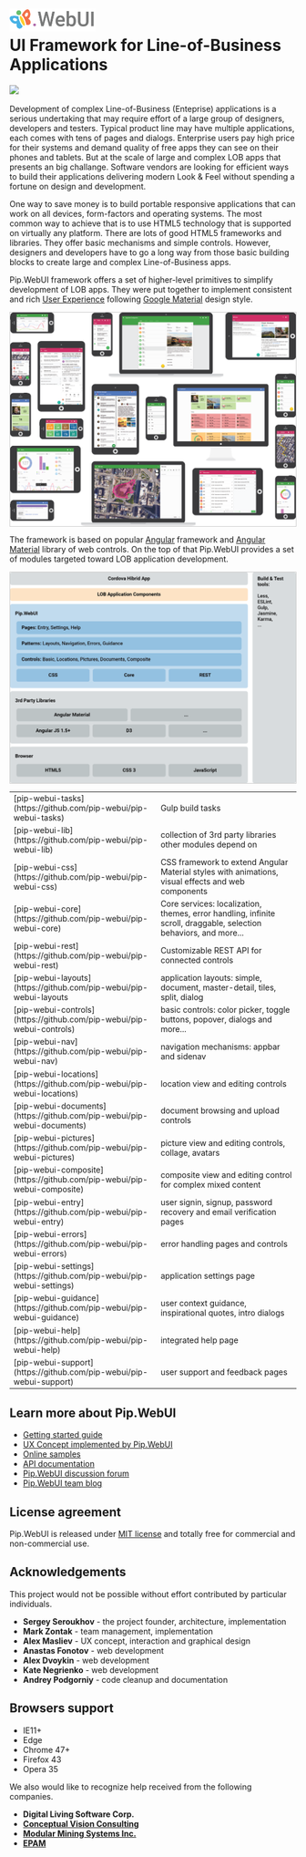 # <img src="https://github.com/pip-webui/pip-webui/blob/master/doc/Logo.png" alt="Pip.WebUI Logo" style="max-width:30%"> <br/> UI Framework for Line-of-Business Applications 

![](https://img.shields.io/badge/license-MIT-blue.svg)

Development of complex Line-of-Business (Enteprise) applications is a serious undertaking that may require effort 
of a large group of designers, developers and testers. Typical product line may have multiple applications, 
each comes with tens of pages and dialogs. Enterprise users pay high price for their systems and demand quality 
of free apps they can see on their phones and tablets. But at the scale of large and complex LOB apps
that presents an big challange. Software vendors are looking for efficient ways to build
their applications delivering modern Look & Feel without spending a fortune on design and development. 

One way to save money is to build portable responsive applications that can work on all devices, form-factors and 
operating systems. The most common way to achieve that is to use HTML5 technology that is supported on virtually
any platform. There are lots of good HTML5 frameworks and libraries. They offer basic mechanisms and simple controls.
However, designers and developers have to go a long way from those basic building blocks to create
large and complex Line-of-Business apps.

Pip.WebUI framework offers a set of higher-level primitives to simplify development of LOB apps.
They were put together to implement consistent and rich [User Experience](https://github.com/pip-webui/pip-webui-ux)
following [Google Material](https://material.google.com) design style.

<div style="border: 1px solid #ccc">
  <img src="https://github.com/pip-webui/pip-webui/blob/master/doc/WebUI-0.png" alt="Pip.WebUI Overview" style="display:block;">
</div>

The framework is based on popular [Angular](https://angularjs.org) framework 
and [Angular Material](https://material.angularjs.org/latest) library of web controls. On the top of that
Pip.WebUI provides a set of modules targeted toward LOB application development.

<div style="border: 1px solid #ccc">
  <img src="https://github.com/pip-webui/pip-webui/blob/master/doc/WebUI-1.png" alt="Pip.WebUI Structure" style="display:block;">
</div>

<table>
<tr><td> [pip-webui-tasks](https://github.com/pip-webui/pip-webui-tasks) </td><td> Gulp build tasks </td></tr>
<tr><td> [pip-webui-lib](https://github.com/pip-webui/pip-webui-lib) </td><td> collection of 3rd party libraries other modules depend on </td></tr>
<tr><td> [pip-webui-css](https://github.com/pip-webui/pip-webui-css) </td><td> CSS framework to extend Angular Material styles with animations, visual effects and web components </td></tr>
<tr><td> [pip-webui-core](https://github.com/pip-webui/pip-webui-core) </td><td> Core services: localization, themes, error handling,
infinite scroll, draggable, selection behaviors, and more... </td></tr>
<tr><td> [pip-webui-rest](https://github.com/pip-webui/pip-webui-rest) </td><td> Customizable REST API for connected controls </td></tr>
<tr><td> [pip-webui-layouts](https://github.com/pip-webui/pip-webui-layouts</td><td> application layouts: simple, document, master-detail, tiles, split, dialog </td></tr>
<tr><td> [pip-webui-controls](https://github.com/pip-webui/pip-webui-controls) </td><td> basic controls: color picker, toggle buttons, popover, dialogs and more... </td></tr>
<tr><td> [pip-webui-nav](https://github.com/pip-webui/pip-webui-nav) </td><td> navigation mechanisms: appbar and sidenav </td></tr>
<tr><td> [pip-webui-locations](https://github.com/pip-webui/pip-webui-locations) </td><td> location view and editing controls </td></tr>
<tr><td> [pip-webui-documents](https://github.com/pip-webui/pip-webui-documents) </td><td> document browsing and upload controls </td></tr>
<tr><td> [pip-webui-pictures](https://github.com/pip-webui/pip-webui-pictures) </td><td> picture view and editing controls, collage, avatars </td></tr>
<tr><td> [pip-webui-composite](https://github.com/pip-webui/pip-webui-composite) </td><td> composite view and editing control for complex mixed content </td></tr>
<tr><td> [pip-webui-entry](https://github.com/pip-webui/pip-webui-entry) </td><td> user signin, signup, password recovery and email verification pages </td></tr>
<tr><td> [pip-webui-errors](https://github.com/pip-webui/pip-webui-errors) </td><td> error handling pages and controls </td></tr>
<tr><td> [pip-webui-settings](https://github.com/pip-webui/pip-webui-settings) </td><td> application settings page </td></tr>
<tr><td> [pip-webui-guidance](https://github.com/pip-webui/pip-webui-guidance) </td><td> user context guidance, inspirational quotes, intro dialogs </td></tr>
<tr><td> [pip-webui-help](https://github.com/pip-webui/pip-webui-help) </td><td> integrated help page </td></tr>
<tr><td> [pip-webui-support](https://github.com/pip-webui/pip-webui-support) </td><td> user support and feedback pages </td></tr>
</table>

## Learn more about Pip.WebUI

- [Getting started guide](https://github.com/pip-webui/pip-webui-sample)
- [UX Concept implemented by Pip.WebUI](https://github.com/pip-webui/pip-webui-ux)
- [Online samples](http://webui.pipdevs.com)
- [API documentation](http://webui-api.pipdevs.com)
- [Pip.WebUI discussion forum](https://groups.google.com/forum/#!forum/pip-webui)
- [Pip.WebUI team blog](https://pip-webui.blogspot.com/)

## License agreement

Pip.WebUI is released under [MIT license](License) and totally free for commercial and non-commercial use.

## Acknowledgements

This project would not be possible without effort contributed by particular individuals.

- **Sergey Seroukhov** - the project founder, architecture, implementation
- **Mark Zontak** - team management, implementation
- **Alex Masliev** - UX concept, interaction and graphical design
- **Anastas Fonotov** - web development
- **Alex Dvoykin** - web development
- **Kate Negrienko** - web development
- **Andrey Podgorniy** - code cleanup and documentation

## Browsers support
 * IE11+
 * Edge
 * Chrome 47+
 * Firefox 43
 * Opera 35

We also would like to recognize help received from the following companies.

- **Digital Living Software Corp.**
- [**Conceptual Vision Consulting**](http://www.conceptualvisionconsulting.com)
- [**Modular Mining Systems Inc.**](http://www.mmsi.com)
- [**EPAM**](http://www.epam.com)
